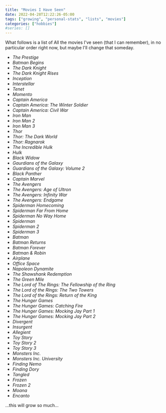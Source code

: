 ```yaml
---
title: "Movies I Have Seen"
date: 2022-04-28T12:22:26-05:00
tags: ["growing", "personal-stats", "lists", "movies"]
categories: ["hobbies"]
#series: []
---
```

What follows is a list of All the movies I've seen (that I can remember), in no particular order right now, but maybe I'll change that someday.

* *The Prestige*
* *Batman Begins*
* *The Dark Knight*
* *The Dark Knight Rises*
* *Inception*
* *Interstellar*
* *Tenet*
* *Momento*
* *Captain America*
* *Captain America: The Winter Soldier*
* *Captain America: Civil War*
* *Iron Man*
* *Iron Man 2*
* *Iron Man 3*
* *Thor*
* *Thor: The Dark World*
* *Thor: Ragnarok*
* *The Incredible Hulk*
* *Hulk*
* *Black Widow*
* *Gaurdians of the Galaxy*
* *Guardians of the Galaxy: Volume 2*
* *Black Panther*
* *Captain Marvel*
* *The Avengers*
* *The Avengers: Age of Ultron*
* *The Avengers: Infinity War*
* *The Avengers: Endgame*
* *Spiderman Homecoming*
* *Spiderman Far From Home*
* *Spiderman No Way Home*
* *Spiderman*
* *Spiderman 2*
* *Spiderman 3*
* *Batman*
* *Batman Returns*
* *Batman Forever*
* *Batman & Robin*
* *Airplane*
* *Office Space*
* *Napoleon Dynamite*
* *The Shawshank Redemption*
* *The Green Mile*
* *The Lord of The Rings: The Fellowship of the Ring*
* *The Lord of the Rings: The Two Towers*
* *The Lord of the Rings: Return of the King*
* *The Hunger Games*
* *The Hunger Games: Catching Fire*
* *The Hunger Games: Mocking Jay Part 1*
* *The Hunger Games: Mocking Jay Part 2*
* *Divergent*
* *Insurgent*
* *Allegient*
* *Toy Story*
* *Toy Story 2*
* *Toy Story 3*
* *Monsters Inc.*
* *Monsters Inc. University*
* *Finding Nemo*
* *Finding Dory*
* *Tangled*
* *Frozen*
* *Frozen 2*
* *Moana*
* *Encanto*

...this will grow so much...
